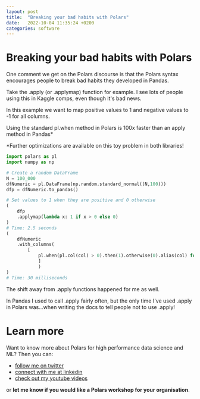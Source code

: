 ```yaml
---
layout: post
title:  "Breaking your bad habits with Polars"
date:   2022-10-04 11:35:24 +0200
categories: software
---
```

# Breaking your bad habits with Polars
One comment we get on the Polars discourse is that the Polars syntax encourages people to break bad habits they developed in Pandas.

Take the .apply (or .applymap) function for example. I see lots of people using this in Kaggle comps, even though it's bad news.

In this example we want to map positive values to 1 and negative values to -1 for all columns.

Using the standard pl.when method in Polars is 100x faster than an apply method in Pandas*

*Further optimizations are available on this toy problem in both libraries!
```python
import polars as pl
import numpy as np

# Create a random DataFrame
N = 100_000
dfNumeric = pl.DataFrame(np.random.standard_normal((N,100)))
dfp = dfNumeric.to_pandas()

# Set values to 1 when they are positive and 0 otherwise
(
    dfp
    .applymap(lambda x: 1 if x > 0 else 0)
)
# Time: 2.5 seconds
(
    dfNumeric
    .with_columns(
        [
            pl.when(pl.col(col) > 0).then(1).otherwise(0).alias(col) for col in df.columns
            ]
            )
)
# Time: 30 milliseconds
```
The shift away from .apply functions happened for me as well. 

In Pandas I used to call .apply fairly often, but the only time I've used .apply in Polars was...when writing the docs to tell people not to use .apply!
# Learn more
Want to know more about Polars for high performance data science and ML? Then you can:
- [follow me on twitter](https://twitter.com/braaannigan)
- [connect with me at linkedin](https://www.linkedin.com/in/liam-brannigan-9080b214a/)
- [check out my youtube videos](https://www.youtube.com/watch?v=nGritAo-71o)

or **let me know if you would like a Polars workshop for your organisation**.